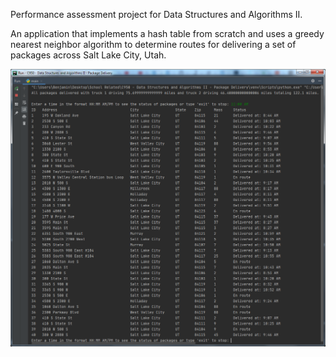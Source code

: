Performance assessment project for Data Structures and Algorithms II.

An application that implements a hash table from scratch and uses a greedy nearest neighbor algorithm to determine routes for delivering a set of packages across Salt Lake City, Utah.

![alt text](https://github.com/bcrew1375/C950-PackageDelivery/blob/master/PackageDelivery.png?raw=true)
